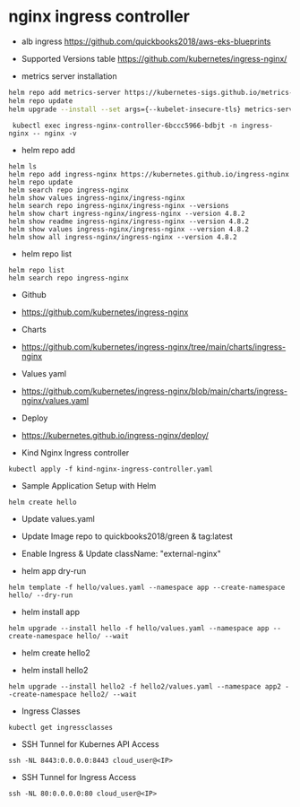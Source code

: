 # nginx ingress controller

- alb ingress https://github.com/quickbooks2018/aws-eks-blueprints

- Supported Versions table https://github.com/kubernetes/ingress-nginx/

- metrics server installation
```bash
helm repo add metrics-server https://kubernetes-sigs.github.io/metrics-server/
helm repo update
helm upgrade --install --set args={--kubelet-insecure-tls} metrics-server metrics-server/metrics-server --namespace kube-system
```

```nginx
 kubectl exec ingress-nginx-controller-6bccc5966-bdbjt -n ingress-nginx -- nginx -v
 ```

- helm repo add
```helm
helm ls
helm repo add ingress-nginx https://kubernetes.github.io/ingress-nginx
helm repo update
helm search repo ingress-nginx
helm show values ingress-nginx/ingress-nginx
helm search repo ingress-nginx/ingress-nginx --versions
helm show chart ingress-nginx/ingress-nginx --version 4.8.2
helm show readme ingress-nginx/ingress-nginx --version 4.8.2
helm show values ingress-nginx/ingress-nginx --version 4.8.2
helm show all ingress-nginx/ingress-nginx --version 4.8.2
```

- helm repo list
```helm
helm repo list
helm search repo ingress-nginx
```

- Github
- https://github.com/kubernetes/ingress-nginx



- Charts
- https://github.com/kubernetes/ingress-nginx/tree/main/charts/ingress-nginx


- Values yaml
- https://github.com/kubernetes/ingress-nginx/blob/main/charts/ingress-nginx/values.yaml


- Deploy
- https://kubernetes.github.io/ingress-nginx/deploy/

- Kind Nginx Ingress controller
```kind
kubectl apply -f kind-nginx-ingress-controller.yaml
```

- Sample Application Setup with Helm
```helm
helm create hello
```


- Update values.yaml
- Update Image repo to quickbooks2018/green & tag:latest
- Enable Ingress & Update className: "external-nginx"

- helm app dry-run
```helm
helm template -f hello/values.yaml --namespace app --create-namespace hello/ --dry-run
```

- helm install app
```helm
helm upgrade --install hello -f hello/values.yaml --namespace app --create-namespace hello/ --wait
```

- helm create hello2

- helm install hello2

```helm
helm upgrade --install hello2 -f hello2/values.yaml --namespace app2 --create-namespace hello2/ --wait
```

- Ingress Classes
```ingress
kubectl get ingressclasses
```

- SSH Tunnel for Kubernes API Access
```ssh
ssh -NL 8443:0.0.0.0:8443 cloud_user@<IP>
```

- SSH Tunnel for Ingress Access
```ssh
ssh -NL 80:0.0.0.0:80 cloud_user@<IP>
```
